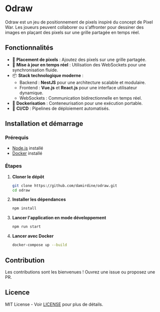 # Odraw

Odraw est un jeu de positionnement de pixels inspiré du concept de Pixel War.
Les joueurs peuvent collaborer ou s'affronter pour dessiner des images en plaçant des pixels sur une grille partagée en temps réel.

## Fonctionnalités

- 🎨 **Placement de pixels** : Ajoutez des pixels sur une grille partagée.
- 🔄 **Mise à jour en temps réel** : Utilisation des WebSockets pour une synchronisation fluide.
- 📦 **Stack technologique moderne** :
  - Backend : **NestJS** pour une architecture scalable et modulaire.
  - Frontend : **Vue.js** et **React.js** pour une interface utilisateur dynamique.
  - WebSockets : Communication bidirectionnelle en temps réel.
- 🐳 **Dockerisation** : Conteneurisation pour une exécution portable.
- 🚀 **CI/CD** : Pipelines de déploiement automatisés.

## Installation et démarrage

### Prérequis
- [Node.js](https://nodejs.org/) installé
- [Docker](https://www.docker.com/) installé

### Étapes
1. **Cloner le dépôt**
   ```sh
   git clone https://github.com/damirdine/odraw.git
   cd odraw
   ```

2. **Installer les dépendances**
   ```sh
   npm install
   ```

3. **Lancer l'application en mode développement**
   ```sh
   npm run start
   ```

4. **Lancer avec Docker**
   ```sh
   docker-compose up --build
   ```

## Contribution
Les contributions sont les bienvenues ! Ouvrez une issue ou proposez une PR.

## Licence
MIT License - Voir [LICENSE](LICENSE) pour plus de détails.

